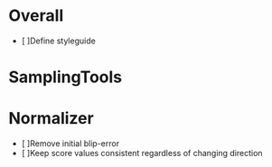 # Overall
- [ ]Define styleguide

# SamplingTools

# Normalizer
- [ ]Remove initial blip-error
- [ ]Keep score values consistent regardless of changing direction

